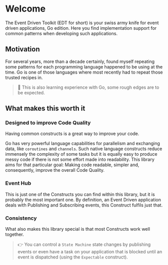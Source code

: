 # Welcome

The Event Driven Toolkit (EDT for short) is your swiss army knife for event driven applications, Go edition.
Here you find implementation support for common patterns when developing such applications.

## Motivation

For several years, more than a decade certainly, found myself repeating some patterns for each programming language happened to be using at the time. Go is one of those languages where most recently had to repeat those trusted recipes in.

> 🚧 This is also learning experience with Go, some rough edges are to be expected.

## What makes this worth it

### Designed to improve Code Quality

Having common constructs is a great way to improve your code.

Go has very powerful language capabilities for parallelism and exchanging data, like `coroutines` and `channels`. Such native language constructs reduce immensely the complexity of some tasks but it is equally easy to produce messy code if there is not some effort made into readability.
This library aims for that particular goal: Making code readable, simpler and, consequently, improve the overall Code Quality.

### Event Hub

This is just one of the Constructs you can find within this library, but it is probably the most important one. By definition, an Event Driven application deals with Publishing and Subscribing events, this Construct fulfils just that.

### Consistency

What also makes this library special is that most Constructs work well together.

> 👉 You can control a `State Machine` state changes by publishing events or even have a task on your application that is blocked until an event is dispatched (using the `Expectable` construct).